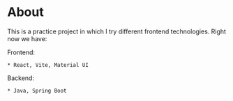 About
=====
This is a practice project in which I try different frontend technologies. Right
now we have:

  Frontend:

    * React, Vite, Material UI

  Backend:

    * Java, Spring Boot

 

